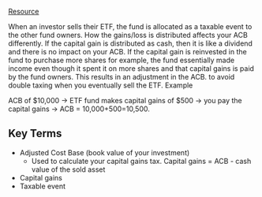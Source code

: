 [Resource](https://www.reddit.com/r/PersonalFinanceCanada/comments/tyf6u6/capital_gains_for_holding_xeqt_even_though_i/)

When an investor sells their ETF, the fund is allocated as a taxable event to the other fund owners. How the gains/loss is distributed affects your ACB differently. If the capital gain is distributed as cash, then it is like a dividend and there is no impact on your ACB. If the capital gain is reinvested in the fund to purchase more shares for example, the fund essentially made income even though it spent it on more shares and that capital gains is paid by the fund owners. This results in an adjustment in the ACB. to avoid double taxing when you eventually sell the ETF. Example

ACB of $10,000 -> ETF fund makes capital gains of $500 -> you pay the capital gains -> ACB = 10,000+500=10,500.



## Key Terms
- Adjusted Cost Base (book value of your investment)
	- Used to calculate your capital gains tax. Capital gains = ACB - cash value of the sold asset
- Capital gains
- Taxable event